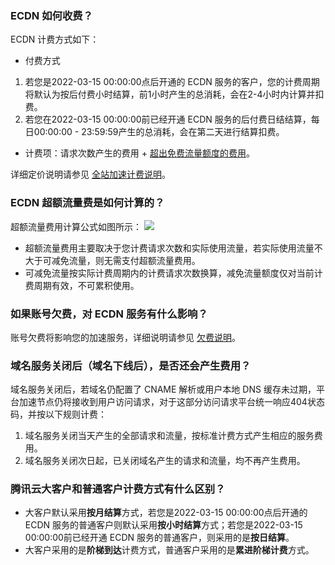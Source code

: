 ### ECDN 如何收费？
ECDN 计费方式如下：
- 付费方式
 1. 若您是2022-03-15 00:00:00点后开通的 ECDN 服务的客户，您的计费周期将默认为按后付费小时结算，前1小时产生的总消耗，会在2-4小时内计算并扣费。
 2. 若您在2022-03-15 00:00:00前已经开通 ECDN 服务的后付费日结结算，每日00:00:00 - 23:59:59产生的总消耗，会在第二天进行结算扣费。
- 计费项：请求次数产生的费用 + [超出免费流量额度的费用](#fluxcost)。

详细定价说明请参见 [全站加速计费说明](https://cloud.tencent.com/document/product/228/70927)。


### ECDN 超额流量费是如何计算的？[](id:fluxcost)
超额流量费用计算公式如图所示：
![](https://main.qcloudimg.com/raw/916aeee6cc1351cc0fcadc7c46c5e1fb.png)
- 超额流量费用主要取决于您计费请求次数和实际使用流量，若实际使用流量不大于可减免流量，则无需支付超额流量费用。
- 可减免流量按实际计费周期内的计费请求次数换算，减免流量额度仅对当前计费周期有效，不可累积使用。

### 如果账号欠费，对 ECDN 服务有什么影响？
账号欠费将影响您的加速服务，详细说明请参见 [欠费说明](https://cloud.tencent.com/document/product/228/70928)。

### 域名服务关闭后（域名下线后），是否还会产生费用？
域名服务关闭后，若域名仍配置了 CNAME 解析或用户本地 DNS 缓存未过期，平台加速节点仍将接收到用户访问请求，对于这部分访问请求平台统一响应404状态码，并按以下规则计费：
1. 域名服务关闭当天产生的全部请求和流量，按标准计费方式产生相应的服务费用。
2. 域名服务关闭次日起，已关闭域名产生的请求和流量，均不再产生费用。
       

### 腾讯云大客户和普通客户计费方式有什么区别？
- 大客户默认采用**按月结算**方式，若您是2022-03-15 00:00:00点后开通的 ECDN 服务的普通客户则默认采用**按小时结算**方式；若您是2022-03-15 00:00:00前已经开通 ECDN 服务的普通客户，则采用的是**按日结算**。
- 大客户采用的是**阶梯到达**计费方式，普通客户采用的是**累进阶梯计费**方式。
